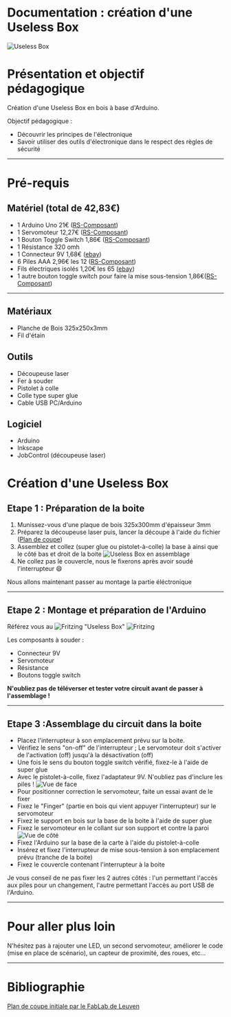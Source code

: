 ﻿# Documentation : création d'une Useless Box 
![Useless Box](/Photos/00couverture.jpg)
# Présentation et objectif pédagogique

Création d'une Useless Box en bois à base d'Arduino.

Objectif pédagogique : 	

- Découvrir les principes de l'électronique
- Savoir utiliser des outils d'électronique dans le respect des règles de sécurité
---

# Pré-requis
## Matériel (total de 42,83€)
- 1 Arduino Uno 21€ ([RS-Composant](http://fr.rs-online.com/web/p/kits-de-developpement-pour-processeurs-et-microcontroleurs/7697409/))
- 1 Servomoteur 12,27€ ([RS-Composant](http://fr.rs-online.com/web/p/servomoteurs/7813058/))
- 1 Bouton Toggle Switch 1,86€ ([RS-Composant](http://fr.rs-online.com/web/p/interrupteurs-a-levier/4480911/))
- 1 Résistance 320 omh
- 1 Connecteur 9V 1,68€ ([ebay](http://www.ebay.fr/itm/1-2-3-4-6-8-x-AA-AAA-23A-9V-Battery-Holder-Snap-On-Connector-Enclosed-Box-Switch/180814661762?hash=item2a1964c882:m:mhR6vszwxemlv3mGgcG-pvQ))
- 6 Piles AAA 2,96€ les 12 ([RS-Composant](http://fr.rs-online.com/web/p/piles-aaa/7442209/))
- Fils électriques isolés 1,20€ les 65 ([ebay](http://www.ebay.fr/itm/65pcs-Male-to-Male-Flexible-Solderless-Breadboard-Jumper-Cable-Wires-For-Arduino/301227825820?hash=item462293da9c:g:2tIAAOSwubRXHx96))
- 1 autre bouton toggle switch pour faire la mise sous-tension 1,86€([RS-Composant](http://fr.rs-online.com/web/p/interrupteurs-a-levier/4480911/))
---

## Matériaux
- Planche de Bois 325x250x3mm
- Fil d'étain

## Outils
- Découpeuse laser
- Fer à souder
- Pistolet à colle
- Colle type super glue
- Cable USB PC/Arduino

## Logiciel
- Arduino
- Inkscape
- JobControl (découpeuse laser)

# Création d'une Useless Box

## Etape 1 : Préparation de la boite
1. Munissez-vous d'une plaque de bois 325x300mm d'épaisseur 3mm
2. Préparez la découpeuse laser puis, lancer la découpe à l'aide du fichier ([Plan de coupe](/Ressources/UselessBox_plan-modifié.svg/))
3. Assemblez et collez (super glue ou pistolet-à-colle) la base à ainsi que le côté bas et droit de la boite
![Useless Box en assemblage](/Photos/20.jpg)
4. Ne collez pas le couvercle, nous le fixerons après avoir soudé l'interrupteur  :smile:

Nous allons maintenant passer au montage la partie éléctronique

---

## Etape 2 : Montage et préparation de l'Arduino
Référez vous au ![Fritzing](/Fritzing/useless_box.fzz) "Useless Box"
![Fritzing](/Fritzing/useless_box_bb.jpg)

Les composants à souder : 	
- Connecteur 9V
- Servomoteur
- Résistance
- Boutons toggle switch

**N'oubliez pas de téléverser et tester votre circuit avant de passer à l'assemblage !**

---

## Etape 3 :Assemblage du circuit dans la boite

- Placez l'interrupteur à son emplacement prévu sur la boite.
- Vérifiez le sens "on-off" de l'interrupteur ; Le servomoteur doit s'activer de l'activation (off) jusqu'à la désactivation (off)
- Une fois le sens du bouton toggle switch vérifié, fixez-le à l'aide de super glue
- Avec le pistolet-à-colle, fixez l'adaptateur 9V. N'oubliez pas d'inclure les piles !
![Vue de face](/Photos/30.jpg)
- Pour positionner correction le servomoteur, faite un essai avant de le fixer
- Fixez le "Finger" (partie en bois qui vient appuyer l'interrupteur) sur le servomoteur
- Fixez le support en bois sur la base de la boite à l'aide de super glue
- Fixez le servomoteur en le collant sur son support et contre la paroi
![Vue de côté](/Photos/31.jpg)
- Fixez l'Arduino sur la base de la carte à l'aide du pistolet-à-colle
- Insérez et fixez l'interrupteur de mise sous-tension à son emplacement prévu (tranche de la boite)
- Fixez le couvercle contenant l'interrupteur à la boite

Je vous conseil de ne pas fixer les 2 autres côtés : l'un permettant l'accès aux piles pour un changement, l'autre permettant l'accès au port USB de l'Arduino.

---
# Pour aller plus loin

N'hésitez pas à rajouter une LED, un second servomoteur, améliorer le code (mise en place de scénario), un capteur de proximité, des roues, etc...

---
# Bibliographie
[Plan de coupe initiale par le FabLab de Leuven](https://fablab-leuven.be/?q=node/1648)
